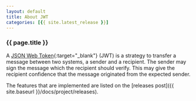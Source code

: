 ```yaml
---
layout: default
title: About JWT
categories: [{{ site.latest_release }}]
---
```


### {{ page.title }} ###

A [JSON Web Token](https://tools.ietf.org/html/rfc7519){:target="_blank"} (JWT) is a strategy to transfer a message between two systems,
a sender and a recipient. The sender may sign the message which the recipient should verify. This may give the recipient 
 confidence that the message originated from the expected sender.
 
 The features that are implemented are listed on the [releases post]({{ site.baseurl }}/docs/project/releases).

